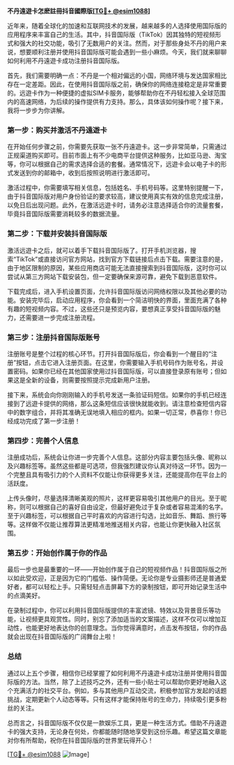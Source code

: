 **不丹遠遊卡怎麽註冊抖音國際版[[TG💪+ @esim1088](https://t.me/s/esim1088)]**

近年来，随着全球化的加速和互联网技术的发展，越来越多的人选择使用国际版的应用程序来丰富自己的生活。其中，抖音国际版（TikTok）因其独特的短视频形式和强大的社交功能，吸引了无数用户的关注。然而，对于那些身处不丹的用户来说，想要顺利注册并使用抖音国际版可能会遇到一些小麻烦。今天，我们就来聊聊如何利用不丹遠遊卡成功注册抖音国际版。

首先，我们需要明确一点：不丹是一个相对偏远的小国，网络环境与发达国家相比存在一定差距。因此，在使用抖音国际版之前，确保你的网络连接稳定是非常重要的。远遊卡作为一种便捷的虚拟SIM卡服务，能够帮助你在不丹轻松接入全球范围内的高速网络，为后续的操作提供有力支持。那么，具体该如何操作呢？接下来，我将一步步为你讲解。

### 第一步：购买并激活不丹遠遊卡

在开始任何步骤之前，你需要先获取一张不丹遠遊卡。这一步非常简单，只需通过正规渠道购买即可。目前市面上有不少电商平台提供这种服务，比如亚马逊、淘宝等，你可以根据自己的需求选择合适的套餐。通常情况下，远遊卡会以电子卡的形式发送到你的邮箱中，收到后按照说明进行激活即可。

激活过程中，你需要填写相关信息，包括姓名、手机号码等。这里特别提醒一下，由于抖音国际版对用户身份验证的要求较高，建议使用真实有效的信息完成注册，以免日后出现问题。此外，在激活远遊卡时，请务必注意选择适合你的流量套餐，毕竟抖音国际版需要消耗较多的数据流量。

### 第二步：下载并安装抖音国际版

激活远遊卡之后，就可以着手下载抖音国际版了。打开手机浏览器，搜索“TikTok”或直接访问官方网站，找到官方下载链接后点击下载。需要注意的是，由于地区限制的原因，某些应用商店可能无法直接搜索到抖音国际版，这时你可以尝试从第三方网站下载安装包，但一定要确保来源可靠，避免下载到恶意软件。

下载完成后，进入手机设置页面，允许抖音国际版访问网络权限以及其他必要的功能。安装完毕后，启动应用程序，你会看到一个简洁明快的界面，里面充满了各种有趣的短视频内容。不过，这些还只是预览内容，要想真正享受抖音国际版的魅力，还需要进一步完成注册流程。

### 第三步：注册抖音国际版账号

注册账号是整个过程的核心环节。打开抖音国际版后，你会看到一个醒目的“注册”按钮，点击它进入注册页面。在这里，你需要输入手机号码作为账号名，并设置密码。如果你已经在其他国家使用过抖音国际版，可以直接登录原有账号；但如果这是全新的设备，则需要按照提示完成新用户注册。

接下来，系统会向你刚刚输入的手机号发送一条验证码短信。如果你的手机已经连接到了远遊卡提供的网络，那么这条短信应该很快就能收到。请注意检查短信内容中的数字组合，并将其准确无误地填入相应的框内。如果一切正常，恭喜你！你已经成功完成了第一步注册！

### 第四步：完善个人信息

注册成功后，系统会让你进一步完善个人信息。这部分内容主要包括头像、昵称以及兴趣标签等。虽然这些都是可选项，但我强烈建议你认真对待这一环节。因为一个完整且具有吸引力的个人资料不仅能让你获得更多关注，还能提高你在平台上的活跃度。

上传头像时，尽量选择清晰美观的照片，这样更容易吸引其他用户的目光。至于昵称，则可以根据自己的喜好自由设定，但最好避免过于复杂或者容易混淆的名字。至于兴趣标签，可以根据自己平时喜欢的内容进行勾选，比如音乐、舞蹈、旅行等等。这样做不仅能让推荐算法更精准地推送相关内容，也能让你更快融入社区氛围。

### 第五步：开始创作属于你的作品

最后一步也是最重要的一环——开始创作属于自己的短视频作品！抖音国际版之所以如此受欢迎，正是因为它的门槛低、操作简便。无论你是专业摄影师还是普通爱好者，都可以轻松上手。只需轻轻点击屏幕下方的录制按钮，即可开始记录生活中的点滴美好。

在录制过程中，你可以利用抖音国际版提供的丰富滤镜、特效以及背景音乐等功能，让视频更具观赏性。同时，别忘了添加适当的文案描述，这样不仅可以增加互动性，也能更好地表达你的创意理念。当你觉得满意时，点击发布按钮，你的作品就会出现在抖音国际版的广阔舞台上啦！

### 总结

通过以上五个步骤，相信你已经掌握了如何利用不丹遠遊卡成功注册并使用抖音国际版的方法。当然，除了上述技巧之外，还有一些小贴士可以帮助你更好地融入这个充满活力的社交平台。例如，多与其他用户互动交流，积极参加官方发起的话题挑战，定期更新个人动态等等。只有这样才能保持账号的生命力，持续吸引更多粉丝的关注。

总而言之，抖音国际版不仅仅是一款娱乐工具，更是一种生活方式。借助不丹遠遊卡的强大支持，无论身在何处，你都能随时随地享受到这份乐趣。希望这篇文章能对你有所帮助，祝你在抖音国际版的世界里玩得开心！

[[TG💪+ @esim1088](https://t.me/s/esim1088) ![Image](https://i.postimg.cc/4NQfJmqS/Snipaste-2025-05-13-00-14-12.png)]